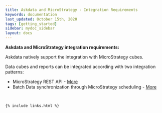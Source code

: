 ```yaml
---
title: Askdata and MicroStrategy - Integration Requirements
keywords: documentation
last_updated: October 15th, 2020
tags: [getting_started]
sidebar: mydoc_sidebar
layout: docs
---
```


**Askdata and MicroStrategy integration requirements:**

Askdata natively support the integration with MicroStrategy cubes.

Data cubes and reports can be integrated according with two integration patterns:


* MicroStrategy REST API - [More](/docs/microstrategy-rest-api-integration)
* Batch Data synchronization through MicroStrategy scheduling - [More](/docs/microstrategy-batch-integration)

‍



    {% include links.html %}

    